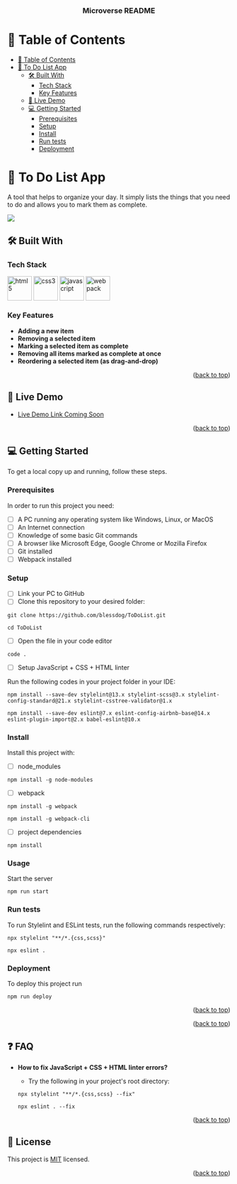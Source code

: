 <a name="readme-top"></a>

<div align="center">
  <!-- <img src="https://github.com/microverseinc/readme-template/raw/master/murple_logo.png" alt="logo" width="50"  height="auto" /> -->
  <!-- <br/> -->
  <h3><b>Microverse README</b></h3>
</div>

<!-- TABLE OF CONTENTS -->

# 📗 Table of Contents

- [📗 Table of Contents](#-table-of-contents)
- [📖 To Do List App ](#-to-do-list-app-)
  - [🛠 Built With ](#-built-with-)
    - [Tech Stack ](#tech-stack-)
    - [Key Features ](#key-features-)
  - [🚀 Live Demo ](#-live-demo-)
  - [💻 Getting Started ](#-getting-started-)
    - [Prerequisites](#prerequisites)
    - [Setup](#setup)
    - [Install](#install)
    - [Run tests ](#run-tests-)
    - [Deployment ](#deployment-)


<!-- PROJECT DESCRIPTION -->

# 📖 To Do List App <a name="about-project"></a>

A tool that helps to organize your day. It simply lists the things that you need to do and allows you to mark them as complete.

![](https://user-images.githubusercontent.com/87370519/215631232-2c2b9128-b37c-4566-a918-9526941692ca.png)

## 🛠 Built With <a name="built-with"></a>

### Tech Stack <a name="tech-stack"></a>

<a href="https://www.w3.org/html/" target="_blank"><img align="center" src="https://uxwing.com/wp-content/themes/uxwing/download/brands-and-social-media/html-icon.svg" alt="html5" width="55" height="55"/></a> <a href="https://www.w3schools.com/css/" target="_blank"><img align="center" src="https://uxwing.com/wp-content/themes/uxwing/download/brands-and-social-media/css-icon.svg" alt="css3" width="55" height="55"/></a> <a href="https://developer.mozilla.org/en-US/docs/Web/JavaScript" target="_blank" rel="noreferrer"><img align="center" src="https://uxwing.com/wp-content/themes/uxwing/download/brands-and-social-media/javascript-programming-language-icon.svg" alt="javascript" width="55" height="55"/></a> <a href="https://webpack.js.org/" target="_blank" rel="noreferrer"><img align="center" src="https://uxwing.com/wp-content/themes/uxwing/download/brands-and-social-media/webpack-icon.svg" alt="webpack" width="55" height="55"/></a>

<!--
<details>
  <summary>Client</summary>
  <ul>
    <li><a href="https://expressjs.com/">Express.js</a></li>
  </ul>
</details>
<details>
  <summary>Server</summary>
  <ul>
    <li><a href="https://expressjs.com/">Express.js</a></li>
  </ul>
</details>

<details>
<summary>Database</summary>
  <ul>
    <li><a href="https://www.postgresql.org/">PostgreSQL</a></li>
  </ul>
</details>
-->

### Key Features <a name="key-features"></a>

- **Adding a new item**
- **Removing a selected item**
- **Marking a selected item as complete**
- **Removing all items marked as complete at once**
- **Reordering a selected item (as drag-and-drop)**

<p align="right">(<a href="#readme-top">back to top</a>)</p>

## 🚀 Live Demo <a name="live-demo"></a>

- [Live Demo Link Coming Soon](https://ToDo)
<!--  - [Video presentation](https://www.loom.com/share/)-->

<p align="right">(<a href="#readme-top">back to top</a>)</p>

## 💻 Getting Started <a name="getting-started"></a>

To get a local copy up and running, follow these steps.

### Prerequisites

In order to run this project you need:

- [ ] A PC running any operating system like Windows, Linux, or MacOS
- [ ] An Internet connection
- [ ] Knowledge of some basic Git commands
- [ ] A browser like Microsoft Edge, Google Chrome or Mozilla Firefox
- [ ] Git installed
- [ ] Webpack installed

### Setup

- [ ] Link your PC to GitHub
- [ ] Clone this repository to your desired folder:

```
git clone https://github.com/blessdog/ToDoList.git
```

```
cd ToDoList
```

- [ ] Open the file in your code editor

```
code .
```

- [ ] Setup JavaScript + CSS + HTML linter

Run the following codes in your project folder in your IDE:

```
npm install --save-dev stylelint@13.x stylelint-scss@3.x stylelint-config-standard@21.x stylelint-csstree-validator@1.x
```

```
npm install --save-dev eslint@7.x eslint-config-airbnb-base@14.x eslint-plugin-import@2.x babel-eslint@10.x
```

### Install

Install this project with:

- [ ] node_modules

```
npm install -g node-modules
```

- [ ] webpack

```
npm install -g webpack
```

```
npm install -g webpack-cli
```

- [ ] project dependencies

```
npm install
```

### Usage

Start the server

```
npm run start
```

### Run tests <a name="run-tests"></a>

To run Stylelint and ESLint tests, run the following commands respectively:

```
npx stylelint "**/*.{css,scss}"
```

```
npx eslint .
```

### Deployment <a name="deployment"></a>

To deploy this project run

```
npm run deploy
```

<p align="right">(<a href="#readme-top">back to top</a>)</p>


<p align="right">(<a href="#readme-top">back to top</a>)</p>


## ❓ FAQ <a name="faq"></a>

- **How to fix JavaScript + CSS + HTML linter errors?**

  - Try the following in your project's root directory:

  ```
  npx stylelint "**/*.{css,scss} --fix"
  ```

  ```
  npx eslint . --fix
  ```

<p align="right">(<a href="#readme-top">back to top</a>)</p>

## 📝 License <a name="license"></a>

This project is [MIT](./LICENSE) licensed.

<p align="right">(<a href="#readme-top">back to top</a>)</p>
